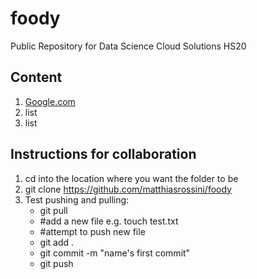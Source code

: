 # foody
Public Repository for Data Science Cloud Solutions HS20 

## Content
1. [Google.com](www.google.com)
2. list
3. list 

## Instructions for collaboration
1. cd into the location where you want the folder to be
2. git clone https://github.com/matthiasrossini/foody 
3. Test pushing and pulling:
	- git pull
	- #add a new file e.g. touch test.txt
	- #attempt to push new file
	- git add . 
	- git commit -m "name's first commit"
	- git push 